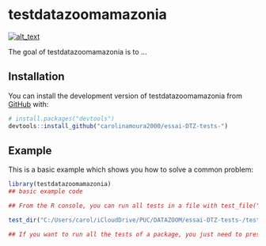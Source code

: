 
# testdatazoomamazonia

<!-- badges: start -->
[![alt_text](http://path/to/the/badge/image)](http://path/to/more/details)

<!-- badges: end -->

The goal of testdatazoomamazonia is to ...

## Installation

You can install the development version of testdatazoomamazonia from [GitHub](https://github.com/) with:

``` r
# install.packages("devtools")
devtools::install_github("carolinamoura2000/essai-DTZ-tests-")
```

## Example

This is a basic example which shows you how to solve a common problem:

``` r
library(testdatazoomamazonia)
## basic example code

## From the R console, you can run all tests in a file with test_file("./path/to/file"), and all tests in a folder with test_dir("./path/to/folder")

test_dir("C:/Users/carol/iCloudDrive/PUC/DATAZOOM/essai-DTZ-tests-/tests/testthat", reporter=c("minimal", "location"))

## If you want to run all the tests of a package, you just need to press Ctrl/Cmd + Shift + T (from within RStudio), or run devtools::test() from the R console.
```

